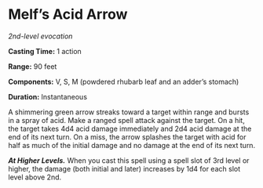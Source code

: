 <title>Melf’s Acid Arrow</title>

# Melf’s Acid Arrow

_2nd-level evocation_

**Casting Time:** 1 action

**Range:** 90 feet

**Components:** V, S, M (powdered rhubarb
leaf and an adder’s stomach)

**Duration:** Instantaneous

A shimmering green arrow streaks toward a
target within range and bursts in a spray of
acid. Make a ranged spell attack against the
target. On a hit, the target takes 4d4 acid
damage immediately and 2d4 acid damage at the
end of its next turn. On a miss, the arrow
splashes the target with acid for half as
much of the initial damage and no damage at
the end of its next turn.

_**At Higher Levels.**_ When you cast this
spell using a spell slot of 3rd level or
higher, the damage (both initial and later)
increases by 1d4 for each slot level above
2nd.



